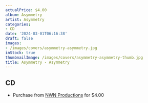 ```yaml
---
actualPrice: $4.00
album: Asymmetry
artist: Asymmetry
categories:
- CD
date: '2024-03-01T06:16:38'
draft: false
images:
- /images/covers/asymmetry-asymmetry.jpg
inStock: true
thumbnailImage: /images/covers/asymmetry-asymmetry-thumb.jpg
title: Asymmetry - Asymmetry
---
```


## CD
* Purchase from [NWN Productions](http://shop.nwnprod.com/index.php?route=product/product&path=93&product_id=45470&sort=pd.name&order=ASC) for $4.00
